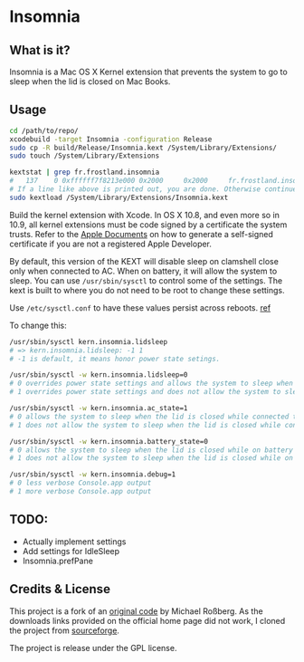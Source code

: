 # Insomnia #

## What is it? ##

Insomnia is a Mac OS X Kernel extension that prevents the system to go to sleep when the lid
is closed on Mac Books.

## Usage ##
```sh
cd /path/to/repo/
xcodebuild -target Insomnia -configuration Release
sudo cp -R build/Release/Insomnia.kext /System/Library/Extensions/
sudo touch /System/Library/Extensions

kextstat | grep fr.frostland.insomnia
#   137    0 0xffffff7f8213e000 0x2000     0x2000     fr.frostland.insomnia (1.1.1) <4 3 1>
# If a line like above is printed out, you are done. Otherwise continue
sudo kextload /System/Library/Extensions/Insomnia.kext
```

Build the kernel extension with Xcode. In OS X 10.8, and even more so in 10.9, all kernel
extensions must be code signed by a certificate the system trusts. Refer to the 
[Apple Documents][apple_codesign_url] on how to generate a self-signed certificate if you are
not a registered Apple Developer.

By default, this version of the KEXT will disable sleep on clamshell close only when connected to
AC. When on battery, it will allow the system to sleep.  You can use `/usr/sbin/sysctl` to
control some of the settings. The kext is built to where you do not need to be 
root to change these settings.

Use `/etc/sysctl.conf` to have these values persist across reboots. [ref][apple_sysctl_conf]

To change this:
```sh
/usr/sbin/sysctl kern.insomnia.lidsleep
# => kern.insomnia.lidsleep: -1 1
# -1 is default, it means honor power state setings.

/usr/sbin/sysctl -w kern.insomnia.lidsleep=0
# 0 overrides power state settings and allows the system to sleep when the lid is closed
# 1 overrides power state settings and does not allow the system to sleep when the lid is closed

/usr/sbin/sysctl -w kern.insomnia.ac_state=1
# 0 allows the system to sleep when the lid is closed while connected to AC
# 1 does not allow the system to sleep when the lid is closed while connected to AC

/usr/sbin/sysctl -w kern.insomnia.battery_state=0
# 0 allows the system to sleep when the lid is closed while on battery
# 1 does not allow the system to sleep when the lid is closed while on battery

/usr/sbin/sysctl -w kern.insomnia.debug=1
# 0 less verbose Console.app output
# 1 more verbose Console.app output
```

## TODO: ##
* Actually implement settings
* Add settings for IdleSleep
* Insomnia.prefPane

## Credits & License ##

This project is a fork of an [original code][original_project_url] by Michael Roßberg.
As the downloads links provided on the official home page did not work, I cloned the project from [sourceforge][sourceforge_project_url].

The project is release under the GPL license.

[original_project_url]: https://binaervarianz.de/projekte/programmieren/meltmac/
[sourceforge_project_url]: http://insomnia-kext.sourceforge.net/
[apple_codesign_url]: https://developer.apple.com/library/mac/documentation/security/Conceptual/CodeSigningGuide/Procedures/Procedures.html#//apple_ref/doc/uid/TP40005929-CH4-SW1
[apple_sysctl_conf]: https://developer.apple.com/library/mac/documentation/darwin/reference/manpages/man5/sysctl.conf.5.html